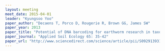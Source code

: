 ```yaml
---
layout: meeting
meet_date: 2015-04-01
leader: "Kyungsoo Yoo"
paper_author: "Decaens T, Porco D, Rougerie R, Brown GG, James SW"
paper_year: 2013
paper_title: "Potential of DNA barcoding for earthworm research in taxonomy and ecology"
paper_journal: "Applied Soil Ecology 65: 35-42"
paper_url: "http://www.sciencedirect.com/science/article/pii/S0929139313000036"
---
```

